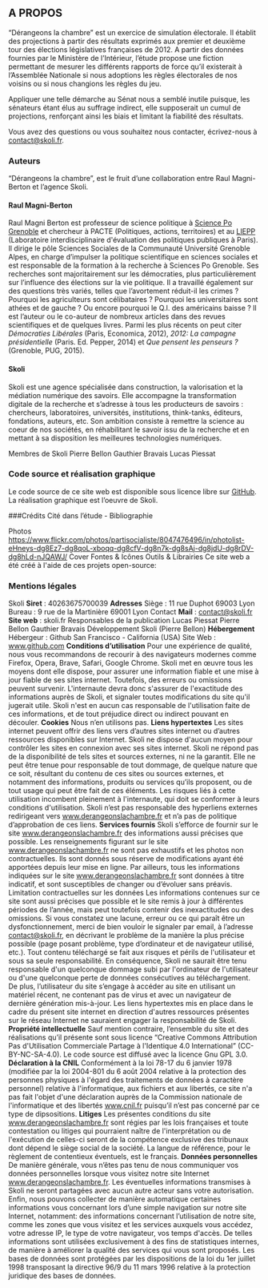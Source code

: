 ## A PROPOS

“Dérangeons la chambre” est un exercice de simulation électorale. Il établit des projections à partir des résultats exprimés aux premier et deuxième tour des élections législatives françaises de 2012. A partir des données fournies par le Ministère de l’Intérieur, l’étude propose une fiction permettant de mesurer les différents rapports de force qu’il existerait à l’Assemblée Nationale si nous adoptions les règles électorales de nos voisins ou si nous changions les règles du jeu.  

Appliquer une telle démarche au Sénat nous a semblé inutile puisque, les sénateurs étant élus au suffrage indirect, elle supposerait un cumul de projections, renforçant ainsi les biais et limitant la fiabilité des résultats.

Vous avez des questions ou vous souhaitez nous contacter, écrivez-nous à [contact@skoli.fr](mailto:contact@skoli.fr).

### Auteurs
“Dérangeons la chambre”, est le fruit d’une collaboration entre Raul Magni-Berton et l’agence Skoli.

#### Raul Magni-Berton
Raul Magni Berton est professeur de science politique à [Science Po Grenoble](http://www.sciencespo-grenoble.fr/membres/magni-berton-raul/) et chercheur à PACTE (Politiques, actions, territoires) et au [LIEPP](http://www.sciencespo.fr/liepp/fr/users/raulmagni-berton) (Laboratoire interdisciplinaire d'évaluation des politiques publiques à Paris). Il dirige le pôle Sciences Sociales de la  Communauté Université Grenoble Alpes, en  charge d’impulser la politique scientifique en  sciences sociales et est responsable de la formation à la recherche à Sciences Po Grenoble.
Ses recherches sont majoritairement sur les démocraties, plus particulièrement sur l’influence des élections sur la vie politique. Il a travaillé également sur des questions très variés, telles que l’avortement réduit-il les crimes ? Pourquoi les agriculteurs sont célibataires ? Pourquoi les universitaires sont athées et de gauche ? Ou encore pourquoi le Q.I. des américains baisse ? Il est l’auteur ou le co-auteur de nombreux articles dans des revues scientifiques et de quelques livres. Parmi les plus récents on peut citer *Démocraties Libérales* (Paris, Economica, 2012), *2012: La campagne présidentielle* (Paris. Ed. Pepper, 2014) et *Que pensent les penseurs ?* (Grenoble, PUG, 2015).

#### Skoli
Skoli est une agence spécialisée dans construction, la valorisation et la médiation numérique des savoirs. Elle accompagne la transformation digitale de la recherche et s’adresse à tous les producteurs de savoirs : chercheurs, laboratoires, universités, institutions, think-tanks, éditeurs, fondations, auteurs, etc. Son ambition consiste à remettre la science au coeur de nos sociétés, en réhabilitant le savoir issu de la recherche et en mettant à sa disposition les meilleures technologies numériques.

Membres de Skoli
Pierre Bellon
Gauthier Bravais
Lucas Piessat


### Code source et réalisation graphique
Le code source de ce site web est disponible sous licence libre sur [GitHub](https://github.com/Skoli-Code/DerangeonsLaChambre).
La réalisation graphique est l’oeuvre de Skoli.


###Crédits
Cité dans l’étude - Bibliographie

Photos
https://www.flickr.com/photos/partisocialiste/8047476496/in/photolist-eHneys-dg8Ez7-dg8qoL-xboqq-dg8cfV-dg8n7k-dg8sAj-dg8jdU-dg8rDV-dg8hLd-nJQAWJ/
Cover
Fontes & Icônes
Outils & Librairies
Ce site web a été créé à l'aide de ces projets open-source:


### Mentions légales
Skoli
**Siret** : 40263675700039
**Adresses**
Siège : 11 rue Duphot 69003 Lyon
Bureau : 9 rue de la Martinière 69001 Lyon
Contact
**Mail** : contact@skoli.fr
**Site web** : skoli.fr
Responsables de la publication
Lucas Piessat
Pierre Bellon
Gauthier Bravais
Développement
Skoli (Pierre Bellon)
**Hébergement**
Hébergeur : Github San Francisco - California (USA)
Site Web : www.github.com
**Conditions d’utilisation**
Pour une expérience de qualité, nous vous recommandons de recourir à des navigateurs modernes comme Firefox, Opera, Brave, Safari, Google Chrome. Skoli met en œuvre tous les moyens dont elle dispose, pour assurer une information fiable et une mise à jour fiable de ses sites internet. Toutefois, des erreurs ou omissions peuvent survenir. L'internaute devra donc s'assurer de l'exactitude des informations auprès de Skoli, et signaler toutes modifications du site qu'il jugerait utile. Skoli n'est en aucun cas responsable de l'utilisation faite de ces informations, et de tout préjudice direct ou indirect pouvant en découler.
**Cookies**
Nous n’en utilisons pas.
**Liens hypertextes**
Les sites internet peuvent offrir des liens vers d’autres sites internet ou d’autres ressources disponibles sur Internet. Skoli ne dispose d'aucun moyen pour contrôler les sites en connexion avec ses sites internet.
Skoli ne répond pas de la disponibilité de tels sites et sources externes, ni ne la garantit. Elle ne peut être tenue pour responsable de tout dommage, de quelque nature que ce soit, résultant du contenu de ces sites ou sources externes, et notamment des informations, produits ou services qu’ils proposent, ou de tout usage qui peut être fait de ces éléments. Les risques liés à cette utilisation incombent pleinement à l'internaute, qui doit se conformer à leurs conditions d'utilisation.
Skoli n’est pas responsable des hyperliens externes redirigeant vers www.derangeonslachambre.fr et n’a pas de politique d’approbation de ces liens.
**Services fournis**
Skoli s’efforce de fournir sur le site www.derangeonslachambre.fr des informations aussi précises que possible. Les renseignements figurant sur le site www.derangeonslachambre.fr ne sont pas exhaustifs et les photos non contractuelles. Ils sont donnés sous réserve de modifications ayant été apportées depuis leur mise en ligne. Par ailleurs, tous les informations indiquées sur le site www.derangeonslachambre.fr sont données à titre indicatif, et sont susceptibles de changer ou d’évoluer sans préavis.
Limitation contractuelles sur les données
Les informations contenues sur ce site sont aussi précises que possible et le site remis à jour à différentes périodes de l’année, mais peut toutefois contenir des inexactitudes ou des omissions. Si vous constatez une lacune, erreur ou ce qui paraît être un dysfonctionnement, merci de bien vouloir le signaler par email, à l’adresse contact@skoli.fr, en décrivant le problème de la manière la plus précise possible (page posant problème, type d’ordinateur et de navigateur utilisé, etc.). Tout contenu téléchargé se fait aux risques et périls de l'utilisateur et sous sa seule responsabilité. En conséquence, Skoli ne saurait être tenu responsable d'un quelconque dommage subi par l'ordinateur de l'utilisateur ou d'une quelconque perte de données consécutives au téléchargement. De plus, l’utilisateur du site s’engage à accéder au site en utilisant un matériel récent, ne contenant pas de virus et avec un navigateur de dernière génération mis-à-jour. Les liens hypertextes mis en place dans le cadre du présent site internet en direction d'autres ressources présentes sur le réseau Internet ne sauraient engager la responsabilité de Skoli.
**Propriété intellectuelle**
Sauf mention contraire, l’ensemble du site et des réalisations qu’il présente sont sous licence “Creative Commons Attribution Pas d'Utilisation Commerciale Partage à l'Identique 4.0 International” (CC-BY-NC-SA-4.0). Le code source est diffusé avec la licence Gnu GPL 3.0.
**Déclaration à la CNIL**
Conformément à la loi 78-17 du 6 janvier 1978 (modifiée par la loi 2004-801 du 6 août 2004 relative à la protection des personnes physiques à l'égard des traitements de données à caractère personnel) relative à l'informatique, aux fichiers et aux libertés, ce site n'a pas fait l'objet d'une déclaration auprès de la Commission nationale de l'informatique et des libertés www.cnil.fr puisqu’il n’est pas concerné par ce type de dipsositions.
**Litiges**
Les présentes conditions du site www.derangeonslachambre.fr sont régies par les lois françaises et toute contestation ou litiges qui pourraient naître de l'interprétation ou de l'exécution de celles-ci seront de la compétence exclusive des tribunaux dont dépend le siège social de la société. La langue de référence, pour le règlement de contentieux éventuels, est le français.
**Données personnelles**
De manière générale, vous n’êtes pas tenu de nous communiquer vos données personnelles lorsque vous visitez notre site Internet www.derangeonslachambre.fr. Les éventuelles informations transmises à Skoli ne seront partagées avec aucun autre acteur sans votre autorisation. Enfin, nous pouvons collecter de manière automatique certaines informations vous concernant lors d’une simple navigation sur notre site Internet, notamment: des informations concernant l’utilisation de notre site, comme les zones que vous visitez et les services auxquels vous accédez, votre adresse IP, le type de votre navigateur, vos temps d'accès. De telles informations sont utilisées exclusivement à des fins de statistiques internes, de manière à améliorer la qualité des services qui vous sont proposés. Les bases de données sont protégées par les dispositions de la loi du 1er juillet 1998 transposant la directive 96/9 du 11 mars 1996 relative à la protection juridique des bases de données.
